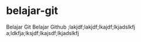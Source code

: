 # belajar-git
Belajar Git
Belajar Github
;lakjdf;lakjdf;lkajdf;lkjadslkfj
a;ldkfja;lksjdf;lkajsdf;lkjadslkfj
